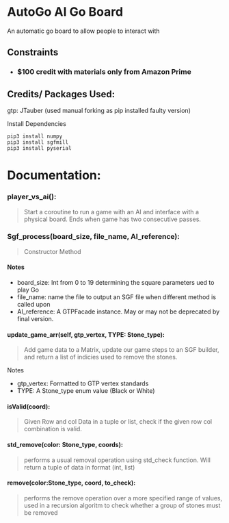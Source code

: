 # AutoGo AI Go Board

An automatic go board to allow people to interact with
## Constraints

- ### $100 credit with materials only from Amazon Prime


## Credits/ Packages Used:

gtp: JTauber (used manual forking as pip installed faulty version)

Install Dependencies
````
pip3 install numpy
pip3 install sgfmill
pip3 install pyserial
````

# Documentation:

### player_vs_ai():

>Start a coroutine to run a game with an AI and interface with a physical board.
Ends when game has two consecutive passes.


### Sgf_process(board_size, file_name, AI_reference):

>Constructor Method

#### Notes

- board_size: Int from 0 to 19 determining the square parameters ued to play Go
- file_name: name the file to output an SGF file when different method is called upon
- AI_reference: A GTPFacade instance. May or may not be deprecated by final version.

#### update_game_arr(self, gtp_vertex, TYPE: Stone_type):

> Add game data to a Matrix, update our game steps to an SGF builder, and return a list of indicies used to remove the stones.

Notes
- gtp_vertex: Formatted to GTP vertex standards
- TYPE: A Stone_type enum value (Black or White)

#### isValid(coord):

> Given Row and col Data in a tuple or list, check if the given row col combination is valid.

#### std_remove(color: Stone_type, coords):

> performs a usual removal operation using std_check function. Will return a tuple of data in format (int, list)

#### remove(color:Stone_type, coord, to_check):

> performs the remove operation over a more specified range of values, used in a recursion algoritm to check whether a group of stones must be removed


